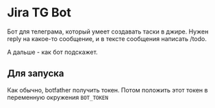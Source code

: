 Jira TG Bot
===========
Бот для телеграма, который умеет создавать таски в джире.
Нужен reply на какое-то сообщение, и в тексте сообщения написать /todo.

А дальше - как бот подскажет.


Для запуска
-----------
Как обычно, botfather получить токен. Потом положить этот токен в  переменную окружения `BOT_TOKEN`